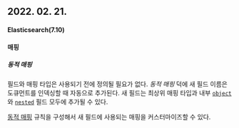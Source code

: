 ## 2022. 02. 21.

#### Elasticsearch(7.10)

#### 매핑

##### 동적 매핑

필드와 매핑 타입은 사용되기 전에 정의될 필요가 없다. *동적 매핑* 덕에 새 필드 이름은 도큐먼트를 인덱싱할 때 자동으로 추가된다. 새 필드는 최상위 매핑 타입과 내부 [`object`][object]와 [`nested`][nested] 필드 모두에 추가될 수 있다.

[동적 매핑][dynamic-mapping] 규칙을 구성해서 새 필드에 사용되는 매핑을 커스터마이즈할 수 있다.

[object]: https://www.elastic.co/guide/en/elasticsearch/reference/7.10/object.html
[nested]: https://www.elastic.co/guide/en/elasticsearch/reference/7.10/nested.html
[dynamic-mapping]: https://www.elastic.co/guide/en/elasticsearch/reference/7.10/dynamic-mapping.html